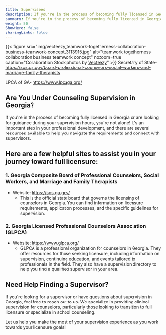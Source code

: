 ```yaml
---
title: Supervisees
description: If you're in the process of becoming fully licensed in Georgia or are looking for guidance during your supervision hours, you're not alone! It's an important step in your professional development, and there are several resources available to help you navigate the requirements and connect with supervisors.
summary: If you're in the process of becoming fully licensed in Georgia or are looking for guidance during your supervision hours, you're not alone! It's an important step in your professional development, and there are several resources available to help you navigate the requirements and connect with supervisors.
weight: 50
ShowHero: false
sharingLinks: false
---
```

{{< figure
    src="img/vecteezy_teamwork-togetherness-collaboration-business-teamwork-concept_3113915.jpg"
    alt="teamwork togetherness collaboration business teamwork concept"
    nozoom=true
    caption="Collaboration Stock photos by [Vecteezy](https://www.vecteezy.com/free-photos/collaboration)"
    >}}
Secretary of State- https://sos.ga.gov/board-professional-counselors-social-workers-and-marriage-family-therapists

LPCA of GA- https://www.lpcaga.org/

## Are You Under Counseling Supervision in Georgia?

If you're in the process of becoming fully licensed in Georgia or are looking for guidance during your supervision hours, you're not alone! It's an important step in your professional development, and there are several resources available to help you navigate the requirements and connect with supervisors.

## Here are a few helpful sites to assist you in your journey toward full licensure:

### 1. Georgia Composite Board of Professional Counselors, Social Workers, and Marriage and Family Therapists

- Website: https://sos.ga.gov/
  - This is the official state board that governs the licensing of counselors in Georgia. You can find information on licensure requirements, application processes, and the specific guidelines for supervision.
  
### 2. Georgia Licensed Professional Counselors Association (GLPCA)

- Website: https://www.glpca.org/
  - GLPCA is a professional organization for counselors in Georgia. They offer resources for those seeking licensure, including information on supervision, continuing education, and events tailored to professionals in the field. They also have a supervision directory to help you find a qualified supervisor in your area.
  
## Need Help Finding a Supervisor?

If you're looking for a supervisor or have questions about supervision in Georgia, feel free to reach out to us. We specialize in providing clinical supervision for counselors, particularly those looking to transition to full licensure or specialize in school counseling.

Let us help you make the most of your supervision experience as you work towards your licensure goals!
